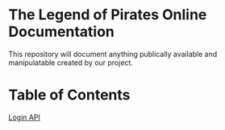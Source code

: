 # The Legend of Pirates Online Documentation

This repository will document anything publically available and manipulatable created by our project.

# Table of Contents

[Login API](login.md)

